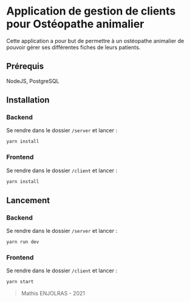 # Application de gestion de clients pour Ostéopathe animalier

Cette application a pour but de permettre à un ostéopathe animalier de pouvoir gérer ses différentes fiches de leurs patients.

## Prérequis

NodeJS, PostgreSQL

## Installation

### Backend

Se rendre dans le dossier `/server` et lancer :

```bash
yarn install
```

### Frontend

Se rendre dans le dossier `/client` et lancer :

```bash
yarn install
```

## Lancement

### Backend

Se rendre dans le dossier `/server` et lancer :

```bash
yarn run dev
```

### Frontend

Se rendre dans le dossier `/client` et lancer :

```bash
yarn start
```

> Mathis ENJOLRAS - 2021

